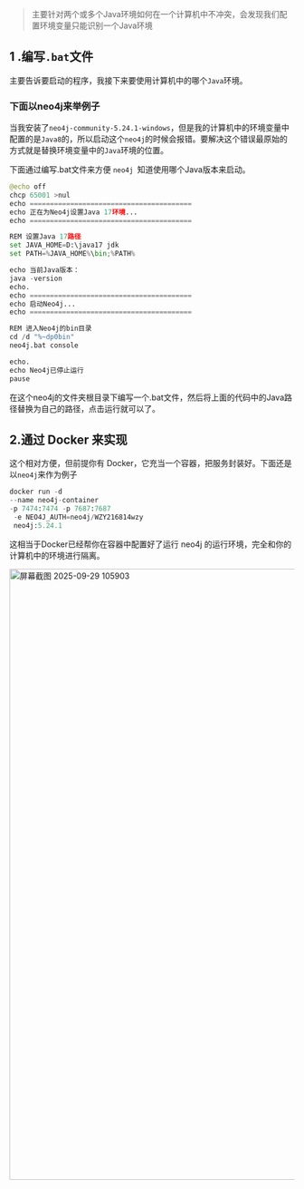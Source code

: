 > 主要针对两个或多个Java环境如何在一个计算机中不冲突，会发现我们配置环境变量只能识别一个Java环境

## 1 .编写`.bat`文件

  主要告诉要启动的程序，我接下来要使用计算机中的哪个`Java`环境。

  ### 下面以neo4j来举例子

  当我安装了`neo4j-community-5.24.1-windows`，但是我的计算机中的环境变量中配置的是`Java8`的，所以启动这个`neo4j`的时候会报错。要解决这个错误最原始的方式就是替换环境变量中的`Java`环境的位置。

  下面通过编写.bat文件来方便 `neo4j `知道使用哪个Java版本来启动。

  ```Python
@echo off
chcp 65001 >nul
echo ========================================
echo 正在为Neo4j设置Java 17环境...
echo ========================================

REM 设置Java 17路径
set JAVA_HOME=D:\java17 jdk
set PATH=%JAVA_HOME%\bin;%PATH%

echo 当前Java版本：
java -version
echo.
echo ========================================
echo 启动Neo4j...
echo ========================================

REM 进入Neo4j的bin目录
cd /d "%~dp0bin"
neo4j.bat console

echo.
echo Neo4j已停止运行
pause
```


  在这个neo4j的文件夹根目录下编写一个.bat文件，然后将上面的代码中的Java路径替换为自己的路径，点击运行就可以了。

## 2.通过 Docker 来实现

  这个相对方便，但前提你有 Docker，它充当一个容器，把服务封装好。下面还是以`neo4j`来作为例子

  ```Python
docker run -d   
  --name neo4j-container
  -p 7474:7474 -p 7687:7687   
   -e NEO4J_AUTH=neo4j/WZY216814wzy
   neo4j:5.24.1
```


  这相当于Docker已经帮你在容器中配置好了运行 neo4j 的运行环境，完全和你的计算机中的环境进行隔离。 
  
  <img width="1919" height="1078" alt="屏幕截图 2025-09-29 105903" src="https://github.com/user-attachments/assets/f6c80d95-065f-4e28-83e4-8dd311c77fbe" />


